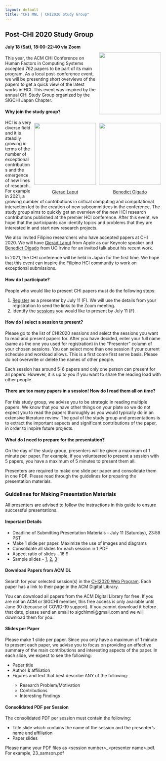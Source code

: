 ```yaml
---
layout: default
title: "CHI MNL | CHI2020 Study Group"
---
```

<style>
    .event-abstract img {
        width: 200px;
        margin-left: 10px;
        margin-top: -10px;
        float: right;
    }

    .event-abstract p {
        display: inline;
    }

    .event-speaker {
        width: 200px;
        margin-left: 10px;
        margin-top: 10px;
        float: right;
    }

    .event-speaker img {
        width: 200px;
    }

    .event-speaker p {
        text-align: center;
    }
</style>
<section  class = "pt-5 pb-5">
    <div class = "container">
        <h1 class = "font-weight-bolder">Post-CHI 2020 Study Group</h1>
        <h4 class = "mb-4">July 18 (Sat), 18:00-22:40 via Zoom</h4>
        <div class="event-abstract">
            <img src="../../assets/img/events/chi2020.png">
            <p>This year, the ACM CHI Conference on Human Factors in Computing Systems accepted 762 papers to be part of its main program. As a local post-conference event, we will be presenting short overviews of the papers to get a quick view of the latest works in HCI. This event was inspired by the annual CHI Study Group organized by the SIGCHI Japan Chapter.
            </p>
        </div>
        <h4 class = "mt-4">Why join the study group?</h4>
        <div class="event-details">
            <div class="event-speaker">
                <img src="../../assets/img/events/bono_olgado.jpeg">
                <p><a href="https://www.bsolgado.com/" target="_blank">Benedict Olgado</a></p>
            </div>
            <div class="event-speaker">
                <img src="../../assets/img/events/gierad_laput.jpg">
                <p><a href="https://www.gierad.com/" target="_blank">Gierad Laput</a></p>
            </div>
            <p>HCI is a very diverse field and it is steadily growing in terms of the number of exceptional contributions and the emergence of new lines of research. For example in 2021, a growing number of contributions in critical computing and computational interaction led to the creation of new subcommittees in the conference. The study group aims to quickly get an overview of the new HCI research contributions published at the premier HCI conference. After this event, we hope that the participants can identify topics and problems that they are interested in and start new research projects.</p>
            <p>We also invited Filipino researchers who have accepted papers at CHI 2020. We will have <a href="https://www.gierad.com/" target="_blank">Gierad Laput</a> from Apple as our Keynote speaker and <a href="https://www.bsolgado.com/" target="_blank">Benedict Olgado</a> from UC Irvine for an invited talk about his recent work.</p>
            <p>In 2021, the CHI conference will be held in Japan for the first time. We hope that this event can inspire the Filipino HCI community to work on exceptional submissions.</p>
        </div>
        <h4 class = "mt-4">How do I participate?</h4>
        <p>People who would like to present CHI papers must do the following steps:</p>
        <ol>
            <li><a href="https://forms.gle/hbnukYB58DHzmX7d6">Register</a> as a presenter by July 11 (F). We will use the details from your registration to send the links to the Zoom meeting. </li>
            <li>Identify the <a href="https://docs.google.com/spreadsheets/d/1aqK7i3pdSCKhvsVvy1z5LxCx-zN3b091ZnMBjm688YE/edit?usp=sharing" target="_blank">sessions</a> you would like to present by July 11 (F).</li>
        </ol>
        <h4 class = "mt-4">How do I select a session to present?</h4>
        <p>Please go to the list of CHI2020 sessions and select the sessions you want to read and present papers for. After you have decided, enter your full name (same as the one you used for registration) in the “Presenter” column of your chosen sessions. You can select more than one session if your current schedule and workload allows. This is a first come first serve basis. Please do not overwrite or delete the names of other people.</p>
        <p>Each session has around 5-6 papers and only one person can present for all papers. However, it is up to you if you want to share the reading load with other people.</p>
        <h4 class = "mt-4">There are too many papers in a session! How do I read them all on time?</h4>
        <p>For this study group, we advise you to be strategic in reading multiple papers. We know that you have other things on your plate so we do not expect you to read the papers thoroughly as you would typically do in an extensive literature review. The goal of the study group and presentations is to extract the important aspects and significant contributions of the paper, in order to inspire future projects. </p>
        <h4 class = "mt-4">What do I need to prepare for the presentation?</h4>
        <p>On the day of the study group, presenters will be given a maximum of 1 minute per paper. For example, if you volunteered to present a session with 5 papers, you have a maximum of 5 minutes to present them all. </p>
        <p>Presenters are required to make one slide per paper and consolidate them in one PDF. Please read through the guidelines for preparing the presentation materials.</p>
    </div>
</section>

<section  class = "pt-5 pb-5 bg-light">
    <div class = "container">
        <h3 class = "font-weight-bolder" >Guidelines for Making Presentation Materials</h3>
        <p>All presenters are advised to follow the instructions in this guide to ensure successful presentations.</p>
        <h4 class = "mt-4">Important Details</h4>
        <ul>
            <li>Deadline of Submitting Presentation Materials - <span class = "font-weight-bold">July 11 (Saturday), 23:59 PST</span></li>
            <li>Make 1 slide per paper. Maximize the use of images and diagrams</li>
            <li>Consolidate all slides for each session in 1 PDF</li>
            <li>Aspect ratio of slides - <span class = "font-weight-bold">16:9</span></li>
            <li>Sample slides - <a href="https://drive.google.com/file/d/1Ao8VUdD4GUqMoYoOpqazognKzSphCcb7/view?usp=sharing" target="_blank">1</a>, <a href="https://drive.google.com/file/d/1MjlZksIEPplahPEQn-zBB5D5z9fhzkZK/view?usp=sharing" target="_blank">2</a>, <a href="https://drive.google.com/file/d/1cIiD5Ci9-L0Ns_8jFQh9PYTsvih4wSpe/view?usp=sharing" target="_blank">3</a></li>
        </ul>
        <h4 class = "mt-4">Download Papers from ACM DL</h4>
        <p>Search for your selected session(s) in the <a href="https://programs.sigchi.org/chi/2020/program" target="_blank">CHI2020 Web Program</a>. Each paper has a link to their page in the ACM Digital Library.</p>
        <p>You can download all papers from the ACM Digital Library for free. If you are not an ACM or SIGCHI member, this free access is only available until June 30 (because of COVID-19 support). If you cannot download it before that date, please send an email to <span class = "font-weight-bold">sigchimnl@gmail.com</span> and we will download them for you.</p>
        <h4 class = "mt-4">Slides per Paper</h4>
        <p>Please make 1 slide per paper. Since you only have a maximum of 1 minute to present each paper, we advise you to focus on providing an effective summary of the main contributions and interesting aspects of the paper. In each slide, we expect to see the following:</p>
        <ul>
            <li>Paper title</li>
            <li>Author & affiliation</li>
            <li>Figures and text that best describe ANY of the following:</li>
            <ul>
                <li>Research Problem/Motivation</li>
                <li>Contributions</li>
                <li>Interesting Findings</li>
            </ul>
        </ul>
        <h4 class = "mt-4">Consolidated PDF per Session</h4>
        <p>The consolidated PDF per session must contain the following:</p>
        <ul>
            <li>Title slide which contains the name of the session and the presenter’s name and affiliation</li>
            <li>Paper slides</li>
        </ul>
        <p>Please name your PDF files as &lt;session number&gt;_&lt;presenter name&gt;.pdf. For example, 23_samson.pdf</p>
    </div>
</section>
